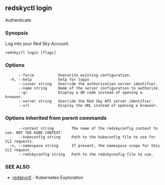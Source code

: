 ## redskyctl login

Authenticate

### Synopsis

Log into your Red Sky Account.

```
redskyctl login [flags]
```

### Options

```
      --force           Overwrite existing configuration.
  -h, --help            help for login
      --issuer string   Override the authorization server identifier.
      --name string     Name of the server configuration to authorize.
      --qr              Display a QR code instead of opening a browser.
      --server string   Override the Red Sky API server identifier.
      --url             Display the URL instead of opening a browser.
```

### Options inherited from parent commands

```
      --context string        The name of the redskyconfig context to use. NOT THE KUBE CONTEXT.
      --kubeconfig string     Path to the kubeconfig file to use for CLI requests.
  -n, --namespace string      If present, the namespace scope for this CLI request.
      --redskyconfig string   Path to the redskyconfig file to use.
```

### SEE ALSO

* [redskyctl](redskyctl.md)	 - Kubernetes Exploration

